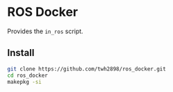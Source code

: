 # ROS Docker

Provides the `in_ros` script.

## Install

```sh
git clone https://github.com/twh2898/ros_docker.git
cd ros_docker
makepkg -si
```
